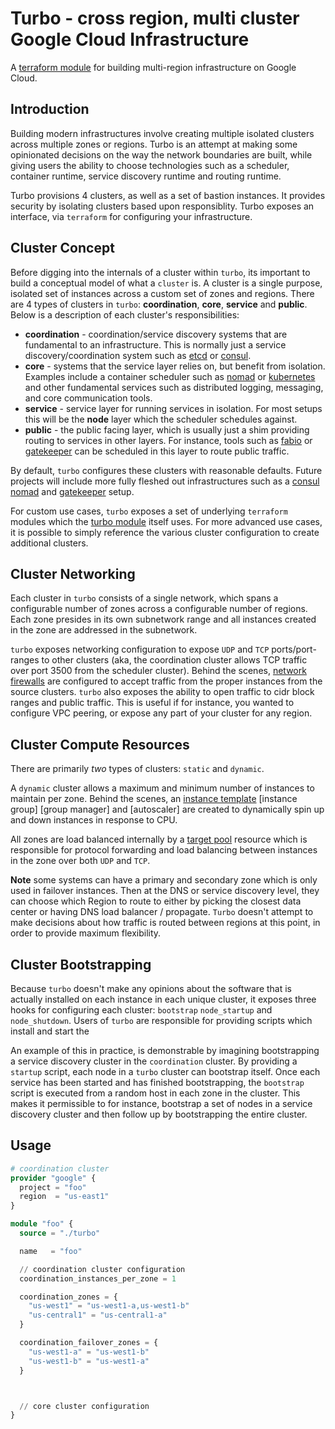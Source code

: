 # Turbo - cross region, multi cluster Google Cloud Infrastructure

A [terraform module](https://github.com/hashicorp/terraform) for building multi-region infrastructure on Google Cloud.

## Introduction

Building modern infrastructures involve creating multiple isolated clusters across multiple zones or regions. Turbo is an attempt at making some opinionated decisions on the way the network boundaries are built, while giving users the ability to choose technologies such as a scheduler, container runtime, service discovery runtime and routing runtime.

Turbo provisions 4 clusters, as well as a set of bastion instances. It provides security by isolating clusters based upon responsiblity. Turbo exposes an interface, via `terraform` for configuring your infrastructure.

## Cluster Concept

Before digging into the internals of a cluster within `turbo`, its important to build a conceptual model of what a `cluster` is. A cluster is a single purpose, isolated set of instances across a custom set of zones and regions. There are 4 types of clusters in `turbo`: **coordination**, **core**, **service** and **public**. Below is a description of each cluster's responsibilities:

* **coordination** - coordination/service discovery systems that are fundamental to an infrastructure. This is normally just a service discovery/coordination system such as [etcd](https://github.com/coreos/etcd) or [consul](https://github.com/hashicorp/consul).
* **core** - systems that the service layer relies on, but benefit from isolation. Examples include a container scheduler such as [nomad](https://github.com/hashicorp/nomad) or [kubernetes](https://github.com/kubernetes/kubernetes) and other fundamental services such as distributed logging, messaging, and core communication tools.
* **service** - service layer for running services in isolation. For most setups this will be the **node** layer which the scheduler schedules against.
* **public** - the public facing layer, which is usually just a shim providing routing to services in other layers. For instance, tools such as [fabio](https://github.com/ebay/fabio) or [gatekeeper](https://github.com/jonmorehouse/gatekeeper) can be scheduled in this layer to route public traffic.

By default, `turbo` configures these clusters with reasonable defaults. Future projects will include more fully fleshed out infrastructures such as a [consul](https://github.com/hashicorp/consul) [nomad](https://github.com/hashicorp/nomad) and [gatekeeper](https://github.com/jonmorehouse/gatekeeper.) setup.

For custom use cases, `turbo` exposes a set of underlying `terraform` modules which the [turbo module](https://github.com/jonmorehouse/turbo/tree/master/turbo) itself uses. For more advanced use cases, it is possible to simply reference the various cluster configuration to create additional clusters.

## Cluster Networking

Each cluster in `turbo` consists of a single network, which spans a configurable number of zones across a configurable number of regions. Each zone presides in its own subnetwork range and all instances created in the zone are addressed in the subnetwork.

`turbo` exposes networking configuration to expose `UDP` and `TCP` ports/port-ranges to other clusters (aka, the coordination cluster allows TCP traffic over port 3500 from the scheduler cluster). Behind the scenes, [network firewalls]() are configured to accept traffic from the proper instances from the source clusters. `turbo` also exposes the ability to open traffic to cidr block ranges and public traffic. This is useful if for instance, you wanted to configure VPC peering, or expose any part of your cluster for any region.

## Cluster Compute Resources

There are primarily _two_ types of clusters: `static` and `dynamic`.

A `dynamic` cluster allows a maximum and minimum number of instances to maintain per zone. Behind the scenes, an [instance template]() [instance group] [group manager] and [autoscaler] are created to dynamically spin up and down instances in response to CPU.

All zones are load balanced internally by a [target pool]() resource which is responsible for protocol forwarding and load balancing between instances in the zone over both `UDP` and `TCP`.

**Note** some systems can have a primary and secondary zone which is only used in failover instances. Then at the DNS or service discovery level, they can choose which Region to route to either by picking the closest data center or having DNS load balancer / propagate. `Turbo` doesn't attempt to make decisions about how traffic is routed between regions at this point, in order to provide maximum flexibility.

## Cluster Bootstrapping

Because `turbo` doesn't make any opinions about the software that is actually installed on each instance in each unique cluster, it exposes three hooks for configuring each cluster: `bootstrap` `node_startup` and `node_shutdown`. Users of `turbo` are responsible for providing scripts which install and start the

An example of this in practice, is demonstrable by imagining bootstrapping a service discovery cluster in the `coordination` cluster. By providing a `startup` script, each node in a `turbo` cluster can bootstrap itself. Once each service has been started and has finished bootstrapping, the `bootstrap` script is executed from a random host in each zone in the cluster. This makes it permissible to for instance, bootstrap a set of nodes in a service discovery cluster and then follow up by bootstrapping the entire cluster.

## Usage

```tf
# coordination cluster
provider "google" {
  project = "foo"
  region  = "us-east1"
}

module "foo" {
  source = "./turbo"

  name   = "foo"

  // coordination cluster configuration
  coordination_instances_per_zone = 1

  coordination_zones = {
    "us-west1" = "us-west1-a,us-west1-b"
    "us-central1" = "us-central1-a"
  }

  coordination_failover_zones = {
    "us-west1-a" = "us-west1-b"
    "us-west1-b" = "us-west1-a"
  }



  // core cluster configuration
}

```

